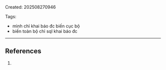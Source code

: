  Created: 202508270946

Tags: 

- mình chỉ khai báo đc biến cục bộ
- biến toàn bộ chỉ sql khai báo đc


-----
## References
1.
